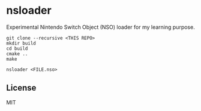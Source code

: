 # nsloader

Experimental Nintendo Switch Object (NSO) loader for my learning purpose.


```
git clone --recursive <THIS REPO>
mkdir build
cd build
cmake ..
make
```

```
nsloader <FILE.nso>
```

## License

MIT
